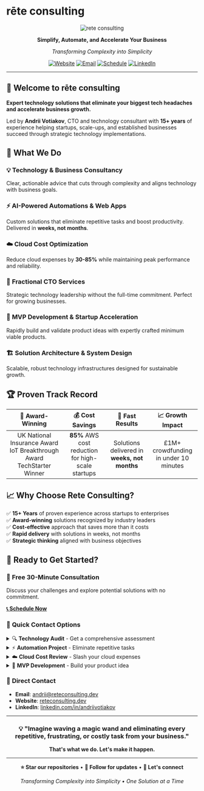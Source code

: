# rēte consulting

<div align="center">

![rete consulting](https://raw.githubusercontent.com/rete-consulting/rete-consulting/main/assets/logo.png)

**Simplify, Automate, and Accelerate Your Business**

_Transforming Complexity into Simplicity_

[![Website](https://img.shields.io/badge/🌐_Website-reteconsulting.dev-2563eb?style=for-the-badge)](https://reteconsulting.dev)
[![Email](https://img.shields.io/badge/📧_Email-andrii@reteconsulting.dev-dc2626?style=for-the-badge)](mailto:andrii@reteconsulting.dev)
[![Schedule](https://img.shields.io/badge/📅_Free_Consultation-Book_Now-16a34a?style=for-the-badge)](https://calendar.app.google/TYnh3eRMBCNavwDo9)
[![LinkedIn](https://img.shields.io/badge/💼_LinkedIn-Connect-0077b5?style=for-the-badge)](https://linkedin.com/in/andriivotiakov)

</div>

---

## 👋 Welcome to rēte consulting

**Expert technology solutions that eliminate your biggest tech headaches and accelerate business growth.**

Led by **Andrii Votiakov**, CTO and technology consultant with **15+ years** of experience helping startups, scale-ups, and established businesses succeed through strategic technology implementations.

## 🎯 What We Do

### 💡 **Technology & Business Consultancy**

Clear, actionable advice that cuts through complexity and aligns technology with business goals.

### ⚡ **AI-Powered Automations & Web Apps**

Custom solutions that eliminate repetitive tasks and boost productivity. Delivered in **weeks, not months**.

### ☁️ **Cloud Cost Optimization**

Reduce cloud expenses by **30-85%** while maintaining peak performance and reliability.

### 👥 **Fractional CTO Services**

Strategic technology leadership without the full-time commitment. Perfect for growing businesses.

### 🚀 **MVP Development & Startup Acceleration**

Rapidly build and validate product ideas with expertly crafted minimum viable products.

### 🏗️ **Solution Architecture & System Design**

Scalable, robust technology infrastructures designed for sustainable growth.

## 🏆 Proven Track Record

<div align="center">

|                             🥇 **Award-Winning**                              |                  💰 **Cost Savings**                   |               🚀 **Fast Results**                |           📈 **Growth Impact**            |
| :---------------------------------------------------------------------------: | :----------------------------------------------------: | :----------------------------------------------: | :---------------------------------------: |
| UK National Insurance Award<br/>IoT Breakthrough Award<br/>TechStarter Winner | **85%** AWS cost reduction<br/>for high-scale startups | Solutions delivered in<br/>**weeks, not months** | £1M+ crowdfunding<br/>in under 10 minutes |

</div>

## 📈 Why Choose Rete Consulting?

✅ **15+ Years** of proven experience across startups to enterprises  
✅ **Award-winning** solutions recognized by industry leaders  
✅ **Cost-effective** approach that saves more than it costs  
✅ **Rapid delivery** with solutions in weeks, not months  
✅ **Strategic thinking** aligned with business objectives

## 🚀 Ready to Get Started?

### 📅 **Free 30-Minute Consultation**

Discuss your challenges and explore potential solutions with no commitment.

**[📞 Schedule Now](https://calendar.app.google/TYnh3eRMBCNavwDo9)**

### 💬 **Quick Contact Options**

<details>
<summary>🔍 <strong>Technology Audit</strong> - Get a comprehensive assessment</summary>
<br>
<a href="mailto:andrii@reteconsulting.dev?subject=Technology%20Audit%20Request&body=Hi%20Andrii%2C%0D%0A%0D%0AI%27d%20like%20to%20discuss%20a%20technology%20audit%20for%20my%20business.%0D%0A%0D%0ACurrent%20challenges%3A%0D%0A-%20%5BDescribe%20your%20main%20tech%20challenges%5D%0D%0A%0D%0ACurrent%20setup%3A%0D%0A-%20%5BDescribe%20your%20current%20technology%20stack%5D%0D%0A%0D%0AThanks%21">📧 Request Technology Audit</a>
</details>

<details>
<summary>⚡ <strong>Automation Project</strong> - Eliminate repetitive tasks</summary>
<br>
<a href="mailto:andrii@reteconsulting.dev?subject=Automation%20Project%20Inquiry&body=Hi%20Andrii%2C%0D%0A%0D%0AI%20want%20to%20automate%20the%20following%20process%3A%0D%0A%5BDescribe%20your%20repetitive%20task%20in%20detail%5D%0D%0A%0D%0ACurrent%20time%20spent%3A%20____%20hours%2Fweek%0D%0A%0D%0AWhen%20can%20we%20start%3F%0D%0A%0D%0AThanks%21">⚡ Start Automation Project</a>
</details>

<details>
<summary>☁️ <strong>Cloud Cost Review</strong> - Slash your cloud expenses</summary>
<br>
<a href="mailto:andrii@reteconsulting.dev?subject=Cloud%20Cost%20Optimization%20Review&body=Hi%20Andrii%2C%0D%0A%0D%0AMy%20cloud%20costs%20are%20too%20high%20and%20I%20need%20help%20optimizing%20them.%0D%0A%0D%0ACurrent%20monthly%20cloud%20spend%3A%20%24_____%0D%0ACloud%20provider%3A%20%5BAWS%2FGoogle%20Cloud%2FAzure%2FOther%5D%0D%0AMain%20services%20used%3A%20%5BList%20your%20main%20cloud%20services%5D%0D%0A%0D%0AWhen%20can%20we%20start%20the%20review%3F%0D%0A%0D%0AThanks%21">💰 Start Cost Review</a>
</details>

<details>
<summary>🚀 <strong>MVP Development</strong> - Build your product idea</summary>
<br>
<a href="mailto:andrii@reteconsulting.dev?subject=MVP%20Development%20Project&body=Hi%20Andrii%2C%0D%0A%0D%0AI%20have%20a%20product%20idea%20I%27d%20like%20to%20turn%20into%20an%20MVP%3A%0D%0A%0D%0AProduct%20idea%3A%20%5BDescribe%20your%20idea%20and%20target%20audience%5D%0D%0A%0D%0AKey%20features%20needed%3A%0D%0A-%20%5BFeature%201%5D%0D%0A-%20%5BFeature%202%5D%0D%0A-%20%5BFeature%203%5D%0D%0A%0D%0ATarget%20timeline%3A%20%5BWhen%20do%20you%20need%20this%20completed%5D%0D%0A%0D%0AWhen%20can%20we%20start%3F%0D%0A%0D%0AThanks%21">🚀 Start MVP Project</a>
</details>

### 📧 **Direct Contact**

- **Email**: [andrii@reteconsulting.dev](mailto:andrii@reteconsulting.dev)
- **Website**: [reteconsulting.dev](https://reteconsulting.dev)
- **LinkedIn**: [linkedin.com/in/andriivotiakov](https://linkedin.com/in/andriivotiakov)

---

<div align="center">

### 💡 **"Imagine waving a magic wand and eliminating every repetitive, frustrating, or costly task from your business."**

**That's what we do. Let's make it happen.**

---

**⭐ Star our repositories** • **🔔 Follow for updates** • **🤝 Let's connect**

_Transforming Complexity into Simplicity • One Solution at a Time_

</div>
